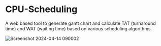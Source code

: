 # CPU-Scheduling
A web based tool to generate gantt chart and calculate TAT (turnaround time) and WAT (waiting time) based on various scheduling algorithms.


![Screenshot 2024-04-14 090002](https://github.com/abhaykarena11/CPU-Scheduling/assets/141259436/0c77dd01-ca21-4604-adcf-b83677af3679)
